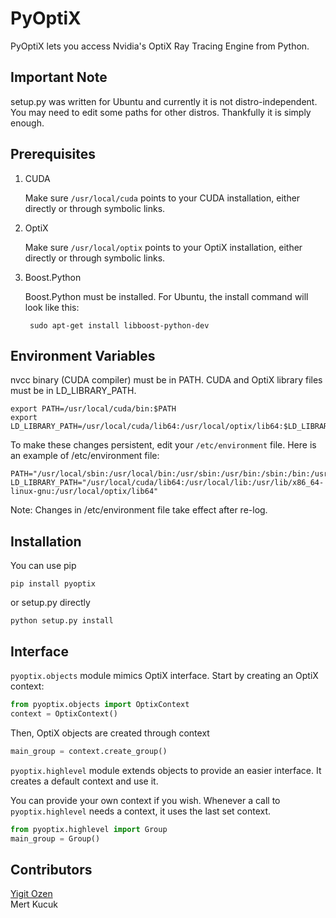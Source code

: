 # PyOptiX

PyOptiX lets you access Nvidia's OptiX Ray Tracing Engine from Python.

## Important Note

setup.py was written for Ubuntu and currently it is not distro-independent.
You may need to edit some paths for other distros.
Thankfully it is simply enough.

## Prerequisites

1. CUDA

    Make sure ```/usr/local/cuda``` points to your CUDA installation, either directly or through symbolic links.

2. OptiX

    Make sure ```/usr/local/optix``` points to your OptiX installation, either directly or through symbolic links.

3. Boost.Python

    Boost.Python must be installed. For Ubuntu, the install command will look like this:

        sudo apt-get install libboost-python-dev
        

## Environment Variables

nvcc binary (CUDA compiler) must be in PATH. CUDA and OptiX library files must be in LD_LIBRARY_PATH.

    export PATH=/usr/local/cuda/bin:$PATH
    export LD_LIBRARY_PATH=/usr/local/cuda/lib64:/usr/local/optix/lib64:$LD_LIBRARY_PATH

To make these changes persistent, edit your ```/etc/environment``` file. Here is an example of /etc/environment file:

    PATH="/usr/local/sbin:/usr/local/bin:/usr/sbin:/usr/bin:/sbin:/bin:/usr/games:/usr/local/games:/usr/local/cuda/bin"
    LD_LIBRARY_PATH="/usr/local/cuda/lib64:/usr/local/lib:/usr/lib/x86_64-linux-gnu:/usr/local/optix/lib64"

Note: Changes in /etc/environment file take effect after re-log.


## Installation

You can use pip

    pip install pyoptix

or setup.py directly

    python setup.py install

## Interface

`pyoptix.objects` module mimics OptiX interface. Start by creating an OptiX context:

```python
from pyoptix.objects import OptixContext
context = OptixContext()
```

Then, OptiX objects are created through context

```python
main_group = context.create_group()
```

`pyoptix.highlevel` module extends objects to provide an easier interface. It creates a default context and use it. 

You can provide your own context if you wish. Whenever a call to `pyoptix.highlevel` needs a context, it uses the last set context.

```python
from pyoptix.highlevel import Group
main_group = Group()
```

## Contributors

[Yigit Ozen]  
Mert Kucuk  

[Yigit Ozen]: github.com/ozen
